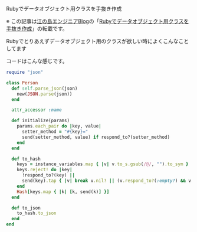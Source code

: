 Rubyでデータオブジェクト用クラスを手抜き作成

※ この記事は[江の島エンジニアBlog](http://blog.enogineer.com/)の「[Rubyでデータオブジェクト用クラスを手抜き作成](http://blog.enogineer.com/2014/08/30/initialize-with-params/)」の転載です。

Rubyでとりあえずデータオブジェクト用のクラスが欲しい時によくこんなことしてます

コードはこんな感じです。

```ruby
require "json"

class Person
  def self.parse_json(json)
    new(JSON.parse(json))
  end

  attr_accessor :name

  def initialize(params)
    params.each_pair do |key, value|
      setter_method = "#{key}="
      send(setter_method, value) if respond_to?(setter_method)
    end
  end

  def to_hash
    keys = instance_variables.map { |v| v.to_s.gsub(/@/, "").to_sym }
    keys.reject! do |key|
      !respond_to?(key) ||
      send(key).tap { |v| break v.nil? || (v.respond_to?(:empty?) && v.empty?) }
    end
    Hash[keys.map { |k| [k, send(k)] }]
  end

  def to_json
    to_hash.to_json
  end
end
```
